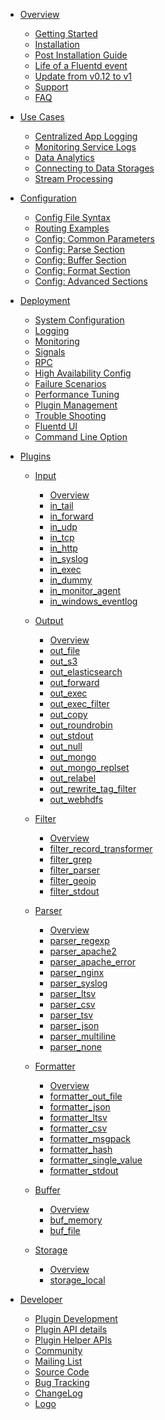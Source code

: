            
* [Overview]()
  * [Getting Started](/articles/quickstart.md)
  * [Installation](/articles/installation.md)
  * [Post Installation Guide](/articles/post-installation-guide.md)
  * [Life of a Fluentd event](/articles/life-of-a-fluentd-event.md)
  * [Update from v0.12 to v1](/articles/update-from-v0.12.md)
  * [Support](/articles/support.md)
  * [FAQ](/articles/faq.md)


            
* [Use Cases]()
  * [Centralized App Logging](/articles/logging-from-apps.md)
  * [Monitoring Service Logs](/articles/monitoring-service-logs.md)
  * [Data Analytics](/articles/data-analytics.md)
  * [Connecting to Data Storages](/articles/data-archiving.md)
  * [Stream Processing](/articles/stream-processing.md)


            
* [Configuration]()
  * [Config File Syntax](/articles/config-file.md)
  * [Routing Examples](/articles/routing-examples.md)
  * [Config: Common Parameters](/articles/plugin-common-parameters.md)
  * [Config: Parse Section](/articles/plugin-parse-section.md)
  * [Config: Buffer Section](/articles/plugin-buffer-section.md)
  * [Config: Format Section](/articles/plugin-format-section.md)
  * [Config: Advanced Sections](/articles/plugin-advanced-sections.md)


            
* [Deployment]()
  * [System Configuration](/articles/system-config.md)
  * [Logging](/articles/logging.md)
  * [Monitoring](/articles/monitoring.md)
  * [Signals](/articles/signals.md)
  * [RPC](/articles/rpc.md)
  * [High Availability Config](/articles/high-availability.md)
  * [Failure Scenarios](/articles/failure-scenarios.md)
  * [Performance Tuning](/articles/performance-tuning.md)
  * [Plugin Management](/articles/plugin-management.md)
  * [Trouble Shooting](/articles/trouble-shooting.md)
  * [Fluentd UI](/articles/fluentd-ui.md)
  * [Command Line Option](/articles/command-line-option.md)


* [Plugins]()              
  * [Input]()
    * [Overview](/articles/input-plugin-overview.md)
    * [in_tail](/articles/in_tail.md)
    * [in_forward](/articles/in_forward.md)
    * [in_udp](/articles/in_udp.md)
    * [in_tcp](/articles/in_tcp.md)
    * [in_http](/articles/in_http.md)
    * [in_syslog](/articles/in_syslog.md)
    * [in_exec](/articles/in_exec.md)
    * [in_dummy](/articles/in_dummy.md)
    * [in_monitor_agent](/articles/in_monitor_agent.md)
    * [in_windows_eventlog](/articles/in_windows_eventlog.md)
              
  * [Output]()
    * [Overview](/articles/output-plugin-overview.md)
    * [out_file](/articles/out_file.md)
    * [out_s3](/articles/out_s3.md)
    * [out_elasticsearch](/articles/out_elasticsearch.md)
    * [out_forward](/articles/out_forward.md)
    * [out_exec](/articles/out_exec.md)
    * [out_exec_filter](/articles/out_exec_filter.md)
    * [out_copy](/articles/out_copy.md)
    * [out_roundrobin](/articles/out_roundrobin.md)
    * [out_stdout](/articles/out_stdout.md)
    * [out_null](/articles/out_null.md)
    * [out_mongo](/articles/out_mongo.md)
    * [out_mongo_replset](/articles/out_mongo_replset.md)
    * [out_relabel](/articles/out_relabel.md)
    * [out_rewrite_tag_filter](/articles/out_rewrite_tag_filter.md)
    * [out_webhdfs](/articles/out_webhdfs.md)
              
  * [Filter]()
    * [Overview](/articles/filter-plugin-overview.md)
    * [filter_record_transformer](/articles/filter_record_transformer.md)
    * [filter_grep](/articles/filter_grep.md)
    * [filter_parser](/articles/filter_parser.md)
    * [filter_geoip](/articles/filter_geoip.md)
    * [filter_stdout](/articles/filter_stdout.md)
              
  * [Parser]()
    * [Overview](/articles/parser-plugin-overview.md)
    * [parser_regexp](/articles/parser_regexp.md)
    * [parser_apache2](/articles/parser_apache2.md)
    * [parser_apache_error](/articles/parser_apache_error.md)
    * [parser_nginx](/articles/parser_nginx.md)
    * [parser_syslog](/articles/parser_syslog.md)
    * [parser_ltsv](/articles/parser_ltsv.md)
    * [parser_csv](/articles/parser_csv.md)
    * [parser_tsv](/articles/parser_tsv.md)
    * [parser_json](/articles/parser_json.md)
    * [parser_multiline](/articles/parser_multiline.md)
    * [parser_none](/articles/parser_none.md)
              
  * [Formatter]()
    * [Overview](/articles/formatter-plugin-overview.md)
    * [formatter_out_file](/articles/formatter_out_file.md)
    * [formatter_json](/articles/formatter_json.md)
    * [formatter_ltsv](/articles/formatter_ltsv.md)
    * [formatter_csv](/articles/formatter_csv.md)
    * [formatter_msgpack](/articles/formatter_msgpack.md)
    * [formatter_hash](/articles/formatter_hash.md)
    * [formatter_single_value](/articles/formatter_single_value.md)
    * [formatter_stdout](/articles/formatter_stdout.md)
              
  * [Buffer]()
    * [Overview](/articles/buffer-plugin-overview.md)
    * [buf_memory](/articles/buf_memory.md)
    * [buf_file](/articles/buf_file.md)
              
  * [Storage]()
    * [Overview](/articles/storage-plugin-overview.md)
    * [storage_local](/articles/storage_local.md)


            
* [Developer]()
  * [Plugin Development](/articles/plugin-development.md)
  * [Plugin API details](/articles/plugin-apis.md)
  * [Plugin Helper APIs](/articles/plugin-helpers.md)
  * [Community](/articles/community.md)
  * [Mailing List](/articles/mailing-list.md)
  * [Source Code](/articles/source-code.md)
  * [Bug Tracking](/articles/bug-tracking.md)
  * [ChangeLog](/articles/changelog.md)
  * [Logo](/articles/logo.md)
